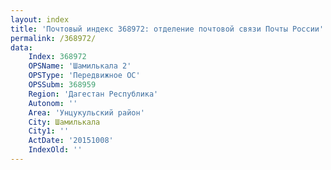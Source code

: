```yaml
---
layout: index
title: 'Почтовый индекс 368972: отделение почтовой связи Почты России'
permalink: /368972/
data:
    Index: 368972
    OPSName: 'Шамилькала 2'
    OPSType: 'Передвижное ОС'
    OPSSubm: 368959
    Region: 'Дагестан Республика'
    Autonom: ''
    Area: 'Унцукульский район'
    City: Шамилькала
    City1: ''
    ActDate: '20151008'
    IndexOld: ''
---
```


